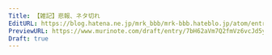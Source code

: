 ```yaml
---
Title: 【雑記】悲報、ネタ切れ
EditURL: https://blog.hatena.ne.jp/mrk_bbb/mrk-bbb.hateblo.jp/atom/entry/6802888565223602362
PreviewURL: https://www.murinote.com/draft/entry/7bH62aVm7Q2fmVz6vcJd5yszuuE
Draft: true
---
```


